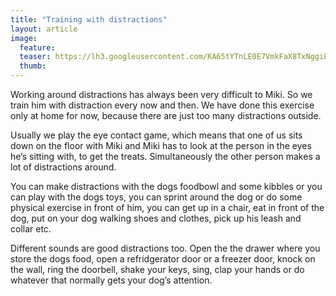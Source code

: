 ```yaml
---
title: "Training with distractions"
layout: article
image:
  feature:
  teaser: https://lh3.googleusercontent.com/KA65tYTnLE0E7VmkFaX8TxNggiPDyo0gI0m6Z1kLXRY=w245
  thumb:
---
```


Working around distractions has always been very difficult to Miki. So we train him with distraction every now and then. We have done this exercise only at home for now, because there are just too many distractions outside.
 
Usually we play the eye contact game, which means that one of us sits down on the floor with Miki and Miki has to look at the person in the eyes he’s sitting with, to get the treats. Simultaneously the other person makes a lot of distractions around. 

You can make distractions with the dogs foodbowl and some kibbles or you can play with the dogs toys, you can sprint around the dog or do some physical exercise in front of him, you can get up in a chair, eat in front of the dog, put on your dog walking shoes and clothes, pick up his leash and collar etc.

Different sounds are good distractions too. Open the the drawer where you store the dogs food, open a refridgerator door or a freezer door, knock on the wall, ring the doorbell, shake your keys, sing, clap your hands or do whatever that normally gets your dog’s attention.

